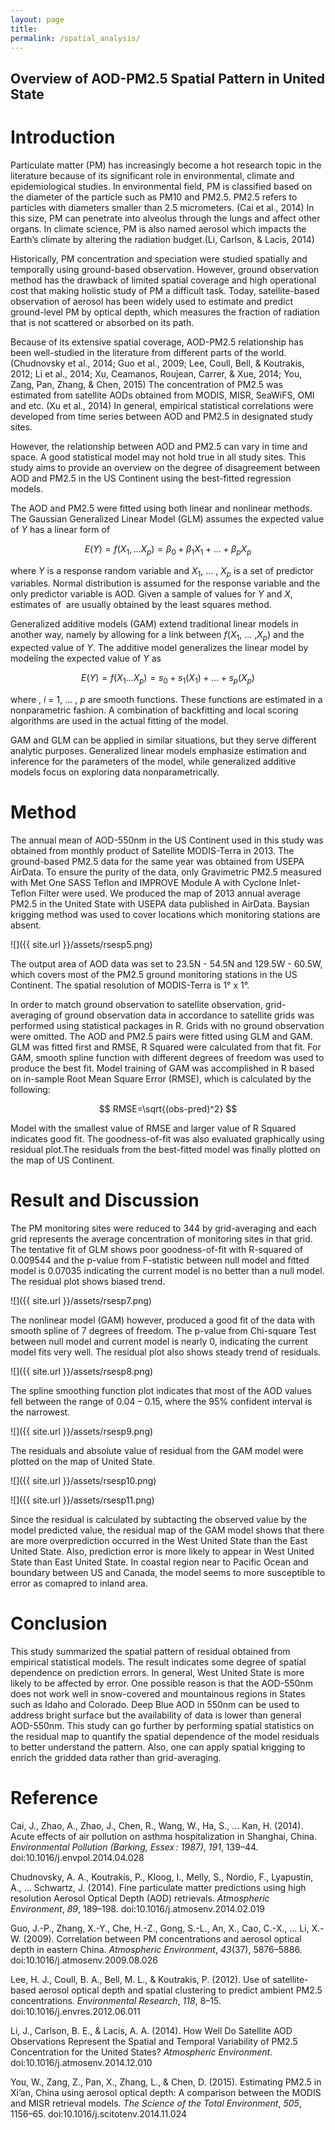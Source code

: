 ```yaml
---
layout: page
title:
permalink: /spatial_analysis/
---
```


Overview of AOD-PM2.5 Spatial Pattern in United State
-----------------------------------------------------

Introduction
============

Particulate matter (PM) has increasingly become a hot research topic in the literature because of its significant role in environmental, climate and epidemiological studies. In environmental field, PM is classified based on the diameter of the particle such as PM10 and PM2.5. PM2.5 refers to particles with diameters smaller than 2.5 micrometers. (Cai et al., 2014) In this size, PM can penetrate into alveolus through the lungs and affect other organs. In climate science, PM is also named aerosol which impacts the Earth’s climate by altering the radiation budget.(Li, Carlson, & Lacis, 2014)

Historically, PM concentration and speciation were studied spatially and temporally using ground-based observation. However, ground observation method has the drawback of limited spatial coverage and high operational cost that making holistic study of PM a difficult task. Today, satellite-based observation of aerosol has been widely used to estimate and predict ground-level PM by optical depth, which measures the fraction of radiation that is not scattered or absorbed on its path.

Because of its extensive spatial coverage, AOD-PM2.5 relationship has been well-studied in the literature from different parts of the world. (Chudnovsky et al., 2014; Guo et al., 2009; Lee, Coull, Bell, & Koutrakis, 2012; Li et al., 2014; Xu, Ceamanos, Roujean, Carrer, & Xue, 2014; You, Zang, Pan, Zhang, & Chen, 2015) The concentration of PM2.5 was estimated from satellite AODs obtained from MODIS, MISR, SeaWiFS, OMI and etc. (Xu et al., 2014) In general, empirical statistical correlations were developed from time series between AOD and PM2.5 in designated study sites.

However, the relationship between AOD and PM2.5 can vary in time and space. A good statistical model may not hold true in all study sites. This study aims to provide an overview on the degree of disagreement between AOD and PM2.5 in the US Continent using the best-fitted regression models.

The AOD and PM2.5 were fitted using both linear and nonlinear methods. The Gaussian Generalized Linear Model (GLM) assumes the expected value of *Y* has a linear form of

$$ E(Y)=f(X_1,...X_p)=\beta_0+\beta_1 X_1+...+\beta_p X_p $$

where *Y* is a response random variable and *X*<sub>1</sub>, ... , *X<sub>p</sub>* is a set of predictor variables. Normal distribution is assumed for the response variable and the only predictor variable is AOD. Given a sample of values for *Y* and *X*, estimates of  are usually obtained by the least squares method.

Generalized additive models (GAM) extend traditional linear models in another way, namely by allowing for a link between *f*(*X*<sub>1</sub>, ... ,*X<sub>p</sub>*) and the expected value of *Y*. The additive model generalizes the linear model by modeling the expected value of *Y* as

$$ E(Y)=f(X_1...X_p)=s_0+s_1(X_1)+...+s_p(X_p) $$

where , *i* = 1, ... , *p* are smooth functions. These functions are estimated in a nonparametric fashion. A combination of backfitting and local scoring algorithms are used in the actual fitting of the model.

GAM and GLM can be applied in similar situations, but they serve different analytic purposes. Generalized linear models emphasize estimation and inference for the parameters of the model, while generalized additive models focus on exploring data nonparametrically.

Method
======

The annual mean of AOD-550nm in the US Continent used in this study was obtained from monthly product of Satellite MODIS-Terra in 2013. The ground-based PM2.5 data for the same year was obtained from USEPA AirData. To ensure the purity of the data, only Gravimetric PM2.5 measured with Met One SASS Teflon and IMPROVE Module A with Cyclone Inlet-Teflon Filter were used. We produced the map of 2013 annual average PM2.5 in the United State with USEPA data published in AirData. Baysian krigging method was used to cover locations which monitoring stations are absent.

![]({{ site.url }}/assets/rsesp5.png)

The output area of AOD data was set to 23.5N - 54.5N and 129.5W - 60.5W, which covers most of the PM2.5 ground monitoring stations in the US Continent. The spatial resolution of MODIS-Terra is 1° x 1°.

In order to match ground observation to satellite observation, grid-averaging of ground observation data in accordance to satellite grids was performed using statistical packages in R. Grids with no ground observation were omitted. The AOD and PM2.5 pairs were fitted using GLM and GAM. GLM was fitted first and RMSE, R Squared were calculated from that fit. For GAM, smooth spline function with different degrees of freedom was used to produce the best fit. Model training of GAM was accomplished in R based on in-sample Root Mean Square Error (RMSE), which is calculated by the following:

$$ RMSE=\sqrt{(obs-pred)^2} $$

Model with the smallest value of RMSE and larger value of R Squared indicates good fit. The goodness-of-fit was also evaluated graphically using residual plot.The residuals from the best-fitted model was finally plotted on the map of US Continent.

Result and Discussion
=====================

The PM monitoring sites were reduced to 344 by grid-averaging and each grid represents the average concentration of monitoring sites in that grid. The tentative fit of GLM shows poor goodness-of-fit with R-squared of 0.009544 and the p-value from F-statistic between null model and fitted model is 0.07035 indicating the current model is no better than a null model. The residual plot shows biased trend.

![]({{ site.url }}/assets/rsesp7.png)

The nonlinear model (GAM) however, produced a good fit of the data with smooth spline of 7 degrees of freedom. The p-value from Chi-square Test between null model and current model is nearly 0, indicating the current model fits very well. The residual plot also shows steady trend of residuals.

![]({{ site.url }}/assets/rsesp8.png)

The spline smoothing function plot indicates that most of the AOD values fell between the range of 0.04 – 0.15, where the 95% confident interval is the narrowest.

![]({{ site.url }}/assets/rsesp9.png)

The residuals and absolute value of residual from the GAM model were plotted on the map of United State.

![]({{ site.url }}/assets/rsesp10.png)

![]({{ site.url }}/assets/rsesp11.png)

Since the residual is calculated by subtacting the observed value by the model predicted value, the residual map of the GAM model shows that there are more overprediction occurred in the West United State than the East United State. Also, prediction error is more likely to appear in West United State than East United State. In coastal region near to Pacific Ocean and boundary between US and Canada, the model seems to more susceptible to error as comapred to inland area.

Conclusion
==========

This study summarized the spatial pattern of residual obtained from empirical statistical models. The result indicates some degree of spatial dependence on prediction errors. In general, West United State is more likely to be affected by error. One possible reason is that the AOD-550nm does not work well in snow-covered and mountainous regions in States such as Idaho and Colorado. Deep Blue AOD in 550nm can be used to address bright surface but the availability of data is lower than general AOD-550nm. This study can go further by performing spatial statistics on the residual map to quantify the spatial dependence of the model residuals to better understand the pattern. Also, one can apply spatial krigging to enrich the gridded data rather than grid-averaging.

Reference
=========

Cai, J., Zhao, A., Zhao, J., Chen, R., Wang, W., Ha, S., … Kan, H. (2014). Acute effects of air pollution on asthma hospitalization in Shanghai, China. *Environmental Pollution (Barking, Essex : 1987)*, *191*, 139–44. doi:10.1016/j.envpol.2014.04.028

Chudnovsky, A. A., Koutrakis, P., Kloog, I., Melly, S., Nordio, F., Lyapustin, A., … Schwartz, J. (2014). Fine particulate matter predictions using high resolution Aerosol Optical Depth (AOD) retrievals. *Atmospheric Environment*, *89*, 189–198. doi:10.1016/j.atmosenv.2014.02.019

Guo, J.-P., Zhang, X.-Y., Che, H.-Z., Gong, S.-L., An, X., Cao, C.-X., … Li, X.-W. (2009). Correlation between PM concentrations and aerosol optical depth in eastern China. *Atmospheric Environment*, *43*(37), 5876–5886. doi:10.1016/j.atmosenv.2009.08.026

Lee, H. J., Coull, B. A., Bell, M. L., & Koutrakis, P. (2012). Use of satellite-based aerosol optical depth and spatial clustering to predict ambient PM2.5 concentrations. *Environmental Research*, *118*, 8–15. doi:10.1016/j.envres.2012.06.011

Li, J., Carlson, B. E., & Lacis, A. A. (2014). How Well Do Satellite AOD Observations Represent the Spatial and Temporal Variability of PM2.5 Concentration for the United States? *Atmospheric Environment*. doi:10.1016/j.atmosenv.2014.12.010

You, W., Zang, Z., Pan, X., Zhang, L., & Chen, D. (2015). Estimating PM2.5 in Xi’an, China using aerosol optical depth: A comparison between the MODIS and MISR retrieval models. *The Science of the Total Environment*, *505*, 1156–65. doi:10.1016/j.scitotenv.2014.11.024
